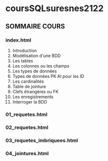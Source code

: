 # coursSQLsuresnes2122

## SOMMAIRE COURS

### index.html
1. Introduction
2. Modélisation d'une BDD
3. Les tables
4. Les colonnes ou les champs
5. Les types de données
6. Types de données PK AI pour les ID
7. Les cardinalités
8. Table de jointure
9. Clefs étrangères ou FK
10. Les enregistrements
11. Interroger la BDD

### 01_requetes.html
### 02_requetes.html
### 03_requetes_imbriquees.html
### 04_jointures.html
